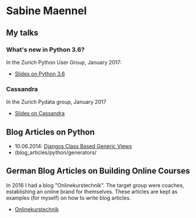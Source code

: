 # Sabine Maennel

## My talks

### What's new in Python 3.6?
In the Zurich Python User Group, January 2017:
- [Slides on Python 3.6](python3_6-talk/python3_6.html#/1) 

### Cassandra
In the Zurich Pydata group, January 2017
- [Slides on Cassandra](cassandra-talk/cassandra.html#/1)

## Blog Articles on Python

- 10.06.2014: [Djangos Class Based Generic Views](blog_articles/djangos_class_based_generic_views/djangos_class_based_generic_views.md)
- (blog_articles/python/generators/

## German Blog Articles on Building Online Courses
In 2016 I had a blog "Onlinekurstechnik". The target group were coaches, establishing an online brand for themselves. These articles are kept as examples (for myself) on how to write blog articles.
- [Onlinekurstechnik](onlinekurstechnik/)
